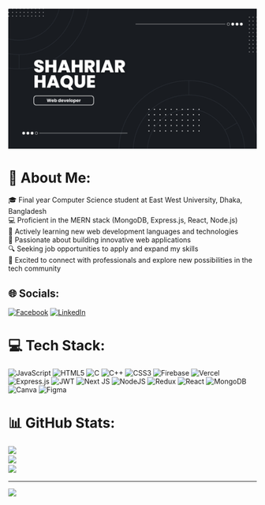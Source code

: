![Banner Image](https://raw.githubusercontent.com/shRahat10/shRahat10/main/GitHub%20Banner.png)

# 💫 About Me:
🎓 Final year Computer Science student at East West University, Dhaka, Bangladesh<br>💻 Proficient in the MERN stack (MongoDB, Express.js, React, Node.js)<br>🌱 Actively learning new web development languages and technologies<br>🚀 Passionate about building innovative web applications<br>🔍 Seeking job opportunities to apply and expand my skills<br>🤝 Excited to connect with professionals and explore new possibilities in the tech community


## 🌐 Socials:
[![Facebook](https://img.shields.io/badge/Facebook-%231877F2.svg?logo=Facebook&logoColor=white)](https://facebook.com/shahriar.haque.rahat) [![LinkedIn](https://img.shields.io/badge/LinkedIn-%230077B5.svg?logo=linkedin&logoColor=white)](https://linkedin.com/in/shahriar-haque-rahat) 

# 💻 Tech Stack:
![JavaScript](https://img.shields.io/badge/javascript-%23323330.svg?style=for-the-badge&logo=javascript&logoColor=%23F7DF1E) ![HTML5](https://img.shields.io/badge/html5-%23E34F26.svg?style=for-the-badge&logo=html5&logoColor=white) ![C](https://img.shields.io/badge/c-%2300599C.svg?style=for-the-badge&logo=c&logoColor=white) ![C++](https://img.shields.io/badge/c++-%2300599C.svg?style=for-the-badge&logo=c%2B%2B&logoColor=white) ![CSS3](https://img.shields.io/badge/css3-%231572B6.svg?style=for-the-badge&logo=css3&logoColor=white) ![Firebase](https://img.shields.io/badge/firebase-%23039BE5.svg?style=for-the-badge&logo=firebase) ![Vercel](https://img.shields.io/badge/vercel-%23000000.svg?style=for-the-badge&logo=vercel&logoColor=white) ![Express.js](https://img.shields.io/badge/express.js-%23404d59.svg?style=for-the-badge&logo=express&logoColor=%2361DAFB) ![JWT](https://img.shields.io/badge/JWT-black?style=for-the-badge&logo=JSON%20web%20tokens) ![Next JS](https://img.shields.io/badge/Next-black?style=for-the-badge&logo=next.js&logoColor=white) ![NodeJS](https://img.shields.io/badge/node.js-6DA55F?style=for-the-badge&logo=node.js&logoColor=white) ![Redux](https://img.shields.io/badge/redux-%23593d88.svg?style=for-the-badge&logo=redux&logoColor=white) ![React](https://img.shields.io/badge/react-%2320232a.svg?style=for-the-badge&logo=react&logoColor=%2361DAFB) ![MongoDB](https://img.shields.io/badge/MongoDB-%234ea94b.svg?style=for-the-badge&logo=mongodb&logoColor=white) ![Canva](https://img.shields.io/badge/Canva-%2300C4CC.svg?style=for-the-badge&logo=Canva&logoColor=white) ![Figma](https://img.shields.io/badge/figma-%23F24E1E.svg?style=for-the-badge&logo=figma&logoColor=white)
# 📊 GitHub Stats:
![](https://github-readme-stats.vercel.app/api?username=shRahat10&theme=dark&hide_border=false&include_all_commits=false&count_private=true)<br/>
![](https://github-readme-streak-stats.herokuapp.com/?user=shRahat10&theme=dark&hide_border=false)<br/>
![](https://github-readme-stats.vercel.app/api/top-langs/?username=shRahat10&theme=dark&hide_border=false&include_all_commits=false&count_private=true&layout=compact)

---
[![](https://visitcount.itsvg.in/api?id=shRahat10&icon=0&color=0)](https://visitcount.itsvg.in)

<!-- Proudly created with GPRM ( https://gprm.itsvg.in ) -->
